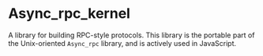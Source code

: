 Async_rpc_kernel
================

A library for building RPC-style protocols.  This library is the
portable part of the Unix-oriented `Async_rpc` library, and is
actively used in JavaScript.


